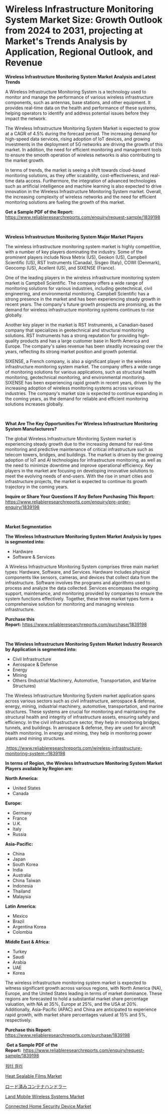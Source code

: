 <p><h1>Wireless Infrastructure Monitoring System Market Size: Growth Outlook from 2024 to 2031, projecting at Market's Trends Analysis by Application, Regional Outlook, and Revenue</h1></p><p><strong>Wireless Infrastructure Monitoring System Market Analysis and Latest Trends</strong></p>
<p><p>A Wireless Infrastructure Monitoring System is a technology used to monitor and manage the performance of various wireless infrastructure components, such as antennas, base stations, and other equipment. It provides real-time data on the health and performance of these systems, helping operators to identify and address potential issues before they impact the network.</p><p>The Wireless Infrastructure Monitoring System Market is expected to grow at a CAGR of 4.5% during the forecast period. The increasing demand for high-speed data services, rising adoption of IoT devices, and growing investments in the deployment of 5G networks are driving the growth of this market. In addition, the need for efficient monitoring and management tools to ensure the smooth operation of wireless networks is also contributing to the market growth.</p><p>In terms of trends, the market is seeing a shift towards cloud-based monitoring solutions, as they offer scalability, cost-effectiveness, and real-time data access. Furthermore, the integration of advanced technologies such as artificial intelligence and machine learning is also expected to drive innovation in the Wireless Infrastructure Monitoring System market. Overall, the increasing complexity of wireless networks and the need for efficient monitoring solutions are fueling the growth of this market.</p></p>
<p><strong>Get a Sample PDF of the Report:&nbsp;</strong> <a href="https://www.reliableresearchreports.com/enquiry/request-sample/1839198">https://www.reliableresearchreports.com/enquiry/request-sample/1839198</a></p>
<p>&nbsp;</p>
<p><strong>Wireless Infrastructure Monitoring System Major Market Players</strong></p>
<p><p>The wireless infrastructure monitoring system market is highly competitive, with a number of key players dominating the industry. Some of the prominent players include Nova Metrix (US), Geokon (US), Campbell Scientific (US), RST Instruments (Canada), Sisgeo (Italy), COWI (Denmark), Geocomp (US), Acellent (US), and SIXENSE (France).</p><p>One of the leading players in the wireless infrastructure monitoring system market is Campbell Scientific. The company offers a wide range of monitoring solutions for various industries, including geotechnical, civil engineering, and environmental monitoring. Campbell Scientific has a strong presence in the market and has been experiencing steady growth in recent years. The company's future growth prospects are promising, as the demand for wireless infrastructure monitoring systems continues to rise globally.</p><p>Another key player in the market is RST Instruments, a Canadian-based company that specializes in geotechnical and structural monitoring solutions. RST Instruments has a strong reputation for providing high-quality products and has a large customer base in North America and Europe. The company's sales revenue has been steadily increasing over the years, reflecting its strong market position and growth potential.</p><p>SIXENSE, a French company, is also a significant player in the wireless infrastructure monitoring system market. The company offers a wide range of monitoring solutions for various applications, such as structural health monitoring, geotechnical monitoring, and environmental monitoring. SIXENSE has been experiencing rapid growth in recent years, driven by the increasing adoption of wireless monitoring systems across various industries. The company's market size is expected to continue expanding in the coming years, as the demand for reliable and efficient monitoring solutions increases globally.</p></p>
<p>&nbsp;</p>
<p><strong>What Are The Key Opportunities For Wireless Infrastructure Monitoring System Manufacturers?</strong></p>
<p><p>The global Wireless Infrastructure Monitoring System market is experiencing steady growth due to the increasing demand for real-time monitoring and predictive maintenance of critical infrastructure such as telecom towers, bridges, and buildings. The market is driven by the growing adoption of IoT and AI technologies for infrastructure monitoring, as well as the need to minimize downtime and improve operational efficiency. Key players in the market are focusing on developing innovative solutions to meet the evolving needs of end-users. With the rise in smart cities and infrastructure projects, the market is expected to continue its growth trajectory in the coming years.</p></p>
<p><strong>Inquire or Share Your Questions If Any Before Purchasing This Report:</strong> <a href="https://www.reliableresearchreports.com/enquiry/pre-order-enquiry/1839198">https://www.reliableresearchreports.com/enquiry/pre-order-enquiry/1839198</a></p>
<p>&nbsp;</p>
<p><strong>Market Segmentation</strong></p>
<p><strong>The Wireless Infrastructure Monitoring System Market Analysis by types is segmented into:</strong></p>
<p><ul><li>Hardware</li><li>Software & Services</li></ul></p>
<p><p>A Wireless Infrastructure Monitoring System comprises three main market types: Hardware, Software, and Services. Hardware includes physical components like sensors, cameras, and devices that collect data from the infrastructure. Software involves the programs and algorithms used to process and analyze the data collected. Services encompass the ongoing support, maintenance, and monitoring provided by companies to ensure the system functions effectively. Together, these three market types form a comprehensive solution for monitoring and managing wireless infrastructure.</p></p>
<p><strong>Purchase this Report:&nbsp;</strong><a href="https://www.reliableresearchreports.com/purchase/1839198">https://www.reliableresearchreports.com/purchase/1839198</a></p>
<p>&nbsp;</p>
<p><strong>The Wireless Infrastructure Monitoring System Market Industry Research by Application is segmented into:</strong></p>
<p><ul><li>Civil Infrastructure</li><li>Aerospace & Defense</li><li>Energy</li><li>Mining</li><li>Others (Industrial Machinery, Automotive, Transportation, and Marine Structures)</li></ul></p>
<p><p>The Wireless Infrastructure Monitoring System market application spans across various sectors such as civil infrastructure, aerospace & defense, energy, mining, industrial machinery, automotive, transportation, and marine structures. These systems are crucial for monitoring and maintaining the structural health and integrity of infrastructure assets, ensuring safety and efficiency. In the civil infrastructure sector, they help in monitoring bridges, tunnels, and buildings. In aerospace & defense, they are used for aircraft health monitoring. In energy and mining, they help in monitoring power plants and mining structures.</p></p>
<p><a href="https://www.reliableresearchreports.com/wireless-infrastructure-monitoring-system-r1839198">&nbsp;https://www.reliableresearchreports.com/wireless-infrastructure-monitoring-system-r1839198</a></p>
<p><strong>In terms of Region, the Wireless Infrastructure Monitoring System Market Players available by Region are:</strong></p>
<p>
    <p> <strong> North America: </strong>
        <ul>
            <li>United States</li>
            <li>Canada</li>
        </ul>
        </p> 
    <p> <strong> Europe: </strong>
        <ul>
            <li>Germany</li>
            <li>France</li>
            <li>U.K.</li>
            <li>Italy</li>
            <li>Russia</li>
        </ul>
        </p> 
    <p> <strong> Asia-Pacific: </strong>
        <ul>
            <li>China</li>
            <li>Japan</li>
            <li>South Korea</li>
            <li>India</li>
            <li>Australia</li>
            <li>China Taiwan</li>
            <li>Indonesia</li>
            <li>Thailand</li>
            <li>Malaysia</li>
        </ul>
        </p> 
    <p> <strong> Latin America: </strong>
        <ul>
            <li>Mexico</li>
            <li>Brazil</li>
            <li>Argentina Korea</li>
            <li>Colombia</li>
        </ul>
        </p> 
    <p> <strong> Middle East & Africa: </strong>
        <ul>
            <li>Turkey</li>
            <li>Saudi</li>
            <li>Arabia</li>
            <li>UAE</li>
            <li>Korea</li>
        </ul>
    </p>
    </p>
<p><p>The wireless infrastructure monitoring system market is expected to witness significant growth across various regions, with North America (NA), Europe, and the United States leading in terms of market dominance. These regions are forecasted to hold a substantial market share percentage valuation, with NA at 35%, Europe at 25%, and the USA at 20%. Additionally, Asia-Pacific (APAC) and China are anticipated to experience rapid growth, with market share percentages valued at 15% and 5%, respectively.</p></p>
<p><strong>Purchase this Report: </strong><a href="https://www.reliableresearchreports.com/purchase/1839198">https://www.reliableresearchreports.com/purchase/1839198</a></p>
<p>&nbsp;<strong>Get a Sample PDF of the Report:&nbsp;&nbsp;</strong><a href="https://www.reliableresearchreports.com/enquiry/request-sample/1839198">https://www.reliableresearchreports.com/enquiry/request-sample/1839198</a></p>
<p><strong></strong></p>
<p><p><a href="https://github.com/royErdmtyan906778/Market-Research-Report-List-1/blob/main/842052418840.md">워터 컬러</a></p><p><a href="https://issuu.com/reportprime-2/docs/heat-sealable-films-market-size-2030.pptx">Heat Sealable Films Market</a></p><p><a href="https://github.com/ppmazlotr77499/Market-Research-Report-List-1/blob/main/641731020477.md">ロード済みコンテナハンドラー</a></p><p><a href="https://github.com/johnbach50/Market-Research-Report-List-2/blob/main/land-mobile-wireless-systems-market.md">Land Mobile Wireless Systems Market</a></p><p><a href="https://github.com/pjcfca/Market-Research-Report-List-2/blob/main/connected-home-security-device-market.md">Connected Home Security Device Market</a></p></p>